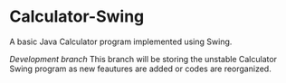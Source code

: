 # Calculator-Swing
A basic Java Calculator program implemented using Swing.

<em>Development branch</em>
This branch will be storing the unstable Calculator Swing program as new feautures are added or codes are reorganized.
